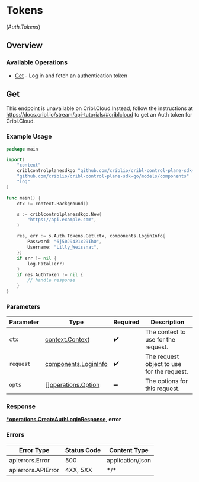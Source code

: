 # Tokens
(*Auth.Tokens*)

## Overview

### Available Operations

* [Get](#get) - Log in and fetch an authentication token

## Get

This endpoint is unavailable on Cribl.Cloud.Instead, follow the instructions at https://docs.cribl.io/stream/api-tutorials/#criblcloud to get an Auth token for Cribl.Cloud.

### Example Usage

<!-- UsageSnippet language="go" operationID="createAuthLogin" method="post" path="/auth/login" -->
```go
package main

import(
	"context"
	criblcontrolplanesdkgo "github.com/criblio/cribl-control-plane-sdk-go"
	"github.com/criblio/cribl-control-plane-sdk-go/models/components"
	"log"
)

func main() {
    ctx := context.Background()

    s := criblcontrolplanesdkgo.New(
        "https://api.example.com",
    )

    res, err := s.Auth.Tokens.Get(ctx, components.LoginInfo{
        Password: "6j50J9421x29IhO",
        Username: "Lilly_Weissnat",
    })
    if err != nil {
        log.Fatal(err)
    }
    if res.AuthToken != nil {
        // handle response
    }
}
```

### Parameters

| Parameter                                                    | Type                                                         | Required                                                     | Description                                                  |
| ------------------------------------------------------------ | ------------------------------------------------------------ | ------------------------------------------------------------ | ------------------------------------------------------------ |
| `ctx`                                                        | [context.Context](https://pkg.go.dev/context#Context)        | :heavy_check_mark:                                           | The context to use for the request.                          |
| `request`                                                    | [components.LoginInfo](../../models/components/logininfo.md) | :heavy_check_mark:                                           | The request object to use for the request.                   |
| `opts`                                                       | [][operations.Option](../../models/operations/option.md)     | :heavy_minus_sign:                                           | The options for this request.                                |

### Response

**[*operations.CreateAuthLoginResponse](../../models/operations/createauthloginresponse.md), error**

### Errors

| Error Type         | Status Code        | Content Type       |
| ------------------ | ------------------ | ------------------ |
| apierrors.Error    | 500                | application/json   |
| apierrors.APIError | 4XX, 5XX           | \*/\*              |
